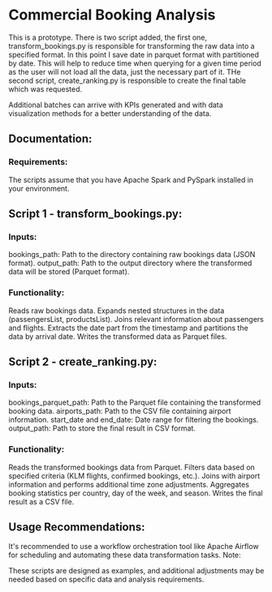# Commercial Booking Analysis

This is a prototype. There is two script added, the first one,  transform_bookings.py is responsible for transforming the raw data into a specified format. In this point I save date in parquet format with partitioned by date. This will help to reduce time when querying for a given time period as the user will not load all the data, just the necessary part of it. THe second script, create_ranking.py is responsible to create the final table which was requested. 

Additional batches can arrive with KPIs generated and  with data visualization methods for a better understanding of the data.

## Documentation:

### Requirements:

The scripts assume that you have Apache Spark and PySpark installed in your environment.

## Script 1 - transform_bookings.py:

### Inputs:

bookings_path: Path to the directory containing raw bookings data (JSON format).
output_path: Path to the output directory where the transformed data will be stored (Parquet format).

### Functionality:

Reads raw bookings data.
Expands nested structures in the data (passengersList, productsList).
Joins relevant information about passengers and flights.
Extracts the date part from the timestamp and partitions the data by arrival date.
Writes the transformed data as Parquet files.

## Script 2 - create_ranking.py:

### Inputs:

bookings_parquet_path: Path to the Parquet file containing the transformed booking data.
airports_path: Path to the CSV file containing airport information.
start_date and end_date: Date range for filtering the bookings.
output_path: Path to store the final result in CSV format.

### Functionality:

Reads the transformed bookings data from Parquet.
Filters data based on specified criteria (KLM flights, confirmed bookings, etc.).
Joins with airport information and performs additional time zone adjustments.
Aggregates booking statistics per country, day of the week, and season.
Writes the final result as a CSV file.

## Usage Recommendations:

It's recommended to use a workflow orchestration tool like Apache Airflow for scheduling and automating these data transformation tasks.
Note:

These scripts are designed as examples, and additional adjustments may be needed based on specific data and analysis requirements.
